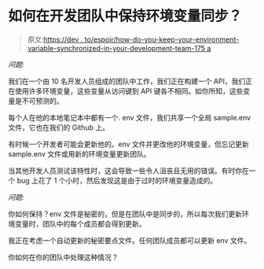 # 如何在开发团队中保持环境变量同步？

> 原文:[https://dev . to/espoir/how-do-you-keep-your-environment-variable-synchronized-in-your-development-team-175 a](https://dev.to/espoir/how-do-you-keep-your-environment-variable-synchronized-among-your-development-team-175a)

*问题:*

我们在一个由 10 名开发人员组成的团队中工作，我们正在构建一个 API，我们正在使用许多环境变量，这些变量从访问键到 API 键各不相同。如你所知，这些变量是不可预测的。

每个人在他的本地笔记本中都有一个. env 文件，我们共享一个全局 sample.env 文件，它也在我们的 Github 上。

有时候一个开发者可能会更新他的。env 文件并更改他的环境变量，但忘记更新 sample.env 文件或用新的环境变量更新团队。

当其他开发人员测试该特性时，这会导致一些令人沮丧且无用的错误。有时你在一个 bug 上花了 1 个小时，然后发现这是由于过时的环境变量造成的。

*问题:*

你如何保持？env 文件是秘密的，但是在团队中是同步的，所以每次我们更新环境变量时，团队中的每个成员都会得到更新。

我正在考虑一个自动更新的秘密要点文件。任何团队成员都可以更新 env 文件。

你如何在你的团队中处理这种情况？